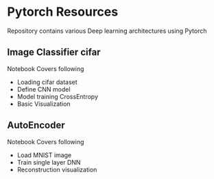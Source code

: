 # Pytorch Resources
Repository contains various Deep learning architectures using Pytorch

## Image Classifier cifar
Notebook Covers following

- Loading cifar dataset 
- Define CNN model 
- Model training CrossEntropy
- Basic Visualization 

## AutoEncoder
Notebook Covers following

- Load MNIST image
- Train single layer DNN 
- Reconstruction visualization 
